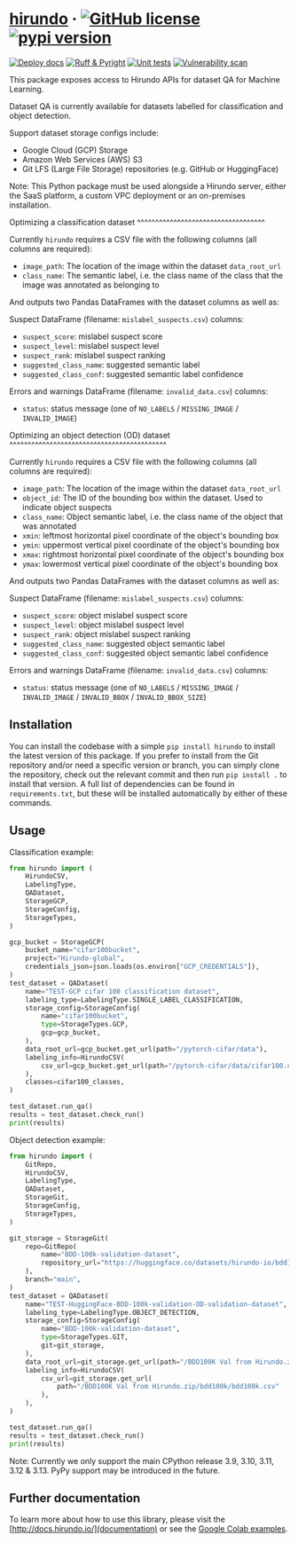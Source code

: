 # [hirundo](https://docs.hirundo.io/) · [![GitHub license](https://img.shields.io/badge/license-MIT-blue.svg)](https://github.com/Hirundo-io/hirundo-client/blob/main/LICENSE) [![pypi version](https://img.shields.io/pypi/v/hirundo)](https://pypi.org/project/hirundo/)

[![Deploy docs](https://github.com/Hirundo-io/hirundo-client/actions/workflows/update-docs.yaml/badge.svg)](https://github.com/Hirundo-io/hirundo-client/actions/workflows/update-docs.yaml) [![Ruff & Pyright](https://github.com/Hirundo-io/hirundo-client/actions/workflows/lint.yaml/badge.svg)](https://github.com/Hirundo-io/hirundo-client/actions/workflows/lint.yaml) [![Unit tests](https://github.com/Hirundo-io/hirundo-client/actions/workflows/pytest-full.yaml/badge.svg)](https://github.com/Hirundo-io/hirundo-client/actions/workflows/pytest-full.yaml) [![Vulnerability scan](https://github.com/Hirundo-io/hirundo-client/actions/workflows/vulnerability-scan.yml/badge.svg)](https://github.com/Hirundo-io/hirundo-client/actions/workflows/vulnerability-scan.yml)

This package exposes access to Hirundo APIs for dataset QA for Machine Learning.

Dataset QA is currently available for datasets labelled for classification and object detection.

Support dataset storage configs include:

- Google Cloud (GCP) Storage
- Amazon Web Services (AWS) S3
- Git LFS (Large File Storage) repositories (e.g. GitHub or HuggingFace)

Note: This Python package must be used alongside a Hirundo server, either the SaaS platform, a custom VPC deployment or an on-premises installation.

Optimizing a classification dataset
^^^^^^^^^^^^^^^^^^^^^^^^^^^^^^^^^^^

Currently `hirundo` requires a CSV file with the following columns (all columns are required):

- `image_path`: The location of the image within the dataset `data_root_url`
- `class_name`: The semantic label, i.e. the class name of the class that the image was annotated as belonging to

And outputs two Pandas DataFrames with the dataset columns as well as:

Suspect DataFrame (filename: `mislabel_suspects.csv`) columns:

- ``suspect_score``: mislabel suspect score
- ``suspect_level``: mislabel suspect level
- ``suspect_rank``: mislabel suspect ranking
- ``suggested_class_name``: suggested semantic label
- ``suggested_class_conf``: suggested semantic label confidence

Errors and warnings DataFrame (filename: `invalid_data.csv`) columns:

   - ``status``: status message (one of ``NO_LABELS`` / ``MISSING_IMAGE`` / ``INVALID_IMAGE``)

Optimizing an object detection (OD) dataset
^^^^^^^^^^^^^^^^^^^^^^^^^^^^^^^^^^^^^^^^^^^

Currently ``hirundo`` requires a CSV file with the following columns (all columns are required):

- ``image_path``: The location of the image within the dataset ``data_root_url``
- ``object_id``: The ID of the bounding box within the dataset. Used to indicate object suspects
- ``class_name``: Object semantic label, i.e. the class name of the object that was annotated
- ``xmin``: leftmost horizontal pixel coordinate of the object's bounding box
- ``ymin``: uppermost vertical pixel coordinate of the object's bounding box
- ``xmax``: rightmost horizontal pixel coordinate of the object's bounding box
- ``ymax``: lowermost vertical pixel coordinate of the object's bounding box


And outputs two Pandas DataFrames with the dataset columns as well as:

Suspect DataFrame (filename: `mislabel_suspects.csv`) columns:

- ``suspect_score``: object mislabel suspect score
- ``suspect_level``: object mislabel suspect level
- ``suspect_rank``: object mislabel suspect ranking
- ``suggested_class_name``: suggested object semantic label
- ``suggested_class_conf``: suggested object semantic label confidence

Errors and warnings DataFrame (filename: `invalid_data.csv`) columns:
   - ``status``: status message (one of ``NO_LABELS`` / ``MISSING_IMAGE`` / ``INVALID_IMAGE`` / ``INVALID_BBOX`` / ``INVALID_BBOX_SIZE``)

## Installation

You can install the codebase with a simple `pip install hirundo` to install the latest version of this package. If you prefer to install from the Git repository and/or need a specific version or branch, you can simply clone the repository, check out the relevant commit and then run `pip install .` to install that version. A full list of dependencies can be found in `requirements.txt`, but these will be installed automatically by either of these commands.

## Usage

Classification example:

```python
from hirundo import (
    HirundoCSV,
    LabelingType,
    QADataset,
    StorageGCP,
    StorageConfig,
    StorageTypes,
)

gcp_bucket = StorageGCP(
    bucket_name="cifar100bucket",
    project="Hirundo-global",
    credentials_json=json.loads(os.environ["GCP_CREDENTIALS"]),
)
test_dataset = QADataset(
    name="TEST-GCP cifar 100 classification dataset",
    labeling_type=LabelingType.SINGLE_LABEL_CLASSIFICATION,
    storage_config=StorageConfig(
        name="cifar100bucket",
        type=StorageTypes.GCP,
        gcp=gcp_bucket,
    ),
    data_root_url=gcp_bucket.get_url(path="/pytorch-cifar/data"),
    labeling_info=HirundoCSV(
        csv_url=gcp_bucket.get_url(path="/pytorch-cifar/data/cifar100.csv"),
    ),
    classes=cifar100_classes,
)

test_dataset.run_qa()
results = test_dataset.check_run()
print(results)
```

Object detection example:

```python
from hirundo import (
    GitRepo,
    HirundoCSV,
    LabelingType,
    QADataset,
    StorageGit,
    StorageConfig,
    StorageTypes,
)

git_storage = StorageGit(
    repo=GitRepo(
        name="BDD-100k-validation-dataset",
        repository_url="https://huggingface.co/datasets/hirundo-io/bdd100k-validation-only",
    ),
    branch="main",
)
test_dataset = QADataset(
    name="TEST-HuggingFace-BDD-100k-validation-OD-validation-dataset",
    labeling_type=LabelingType.OBJECT_DETECTION,
    storage_config=StorageConfig(
        name="BDD-100k-validation-dataset",
        type=StorageTypes.GIT,
        git=git_storage,
    ),
    data_root_url=git_storage.get_url(path="/BDD100K Val from Hirundo.zip/bdd100k"),
    labeling_info=HirundoCSV(
        csv_url=git_storage.get_url(
            path="/BDD100K Val from Hirundo.zip/bdd100k/bdd100k.csv"
        ),
    ),
)

test_dataset.run_qa()
results = test_dataset.check_run()
print(results)
```

Note: Currently we only support the main CPython release 3.9, 3.10, 3.11, 3.12 & 3.13. PyPy support may be introduced in the future.

## Further documentation

To learn more about how to use this library, please visit the [http://docs.hirundo.io/](documentation) or see the [Google Colab examples](https://github.com/Hirundo-io/hirundo-python-sdk/tree/main/notebooks).
